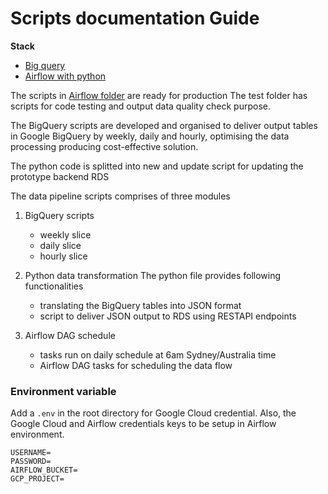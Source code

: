 # Scripts documentation Guide


**Stack**

- [Big query](https://cloud.google.com/bigquery/docs/introduction)
- [Airflow with python](https://airflow.apache.org/docs/stable/)


The scripts in [Airflow folder](https://github.com/AusDTO/observatory-service/tree/site-snapshot-bq-scripts/bq_scripts/airflow) are ready for production
The test folder has scripts for code testing and output data quality check purpose.

The BigQuery scripts are developed and organised to deliver output tables in Google BigQuery by weekly, daily and hourly, optimising the data processing producing cost-effective solution.

The python code is splitted into new and update script for updating the prototype backend RDS

The data pipeline scripts comprises of three modules
1. BigQuery scripts
   - weekly slice
   - daily slice
   - hourly slice
   
2. Python data transformation
   The python file provides following functionalities
   - translating the BigQuery tables into JSON format
   - script to deliver JSON output to RDS using RESTAPI endpoints

3. Airflow DAG schedule
   - tasks run on daily schedule at 6am Sydney/Australia time
   - Airflow DAG tasks for scheduling the data flow
   

### Environment variable

Add a `.env` in the root directory for Google Cloud credential. Also, the Google Cloud and Airflow credentials keys to be setup in Airflow environment.

```
USERNAME= 
PASSWORD=
AIRFLOW_BUCKET=
GCP_PROJECT=
```
